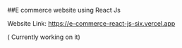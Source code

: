 ##E commerce website using React Js

 Website Link: https://e-commerce-react-js-six.vercel.app

( Currently working on it)